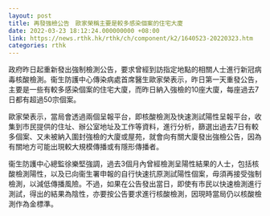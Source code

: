 ```yaml
---
layout: post
title: 再發強檢公告　歐家榮稱主要是較多感染個案的住宅大廈
date: 2022-03-23 18:12:24.000000000 +08:00
link: https://news.rthk.hk/rthk/ch/component/k2/1640523-20220323.htm
categories: rthk
---
```


政府昨日起重新發出強制檢測公告，要求曾經到訪指定地點的相關人士進行新冠病毒核酸檢測。衞生防護中心傳染病處首席醫生歐家榮表示，昨日第一天重發公告，主要是一些有較多感染個案的住宅大廈，而昨日納入強檢的10座大廈，每座過去7日都有超過50宗個案。

歐家榮表示，當局會透過兩個呈報平台，即核酸檢測及快速測試陽性呈報平台，收集到市民提供的住址、辦公室地址及工作等資料，進行分析，篩選出過去7日有較多個案、又未被納入圍封強檢的大廈或屋苑，就會向有關大廈發出強檢公告，因為有關地方可能出現較大規模傳播或有隱形傳播者。

衞生防護中心總監徐樂堅強調，過去3個月內曾經檢測呈陽性結果的人士，包括核酸檢測陽性，以及已向衞生署申報的自行快速抗原測試陽性個案，毋須再接受強制檢測，以減低傳播風險。不過，如果在公告發出當日，即使有市民以快速檢測進行測試，得出的結果為陰性，亦要按公告要求進行核酸檢測，因現時當局仍以核酸檢測作為金標準。
